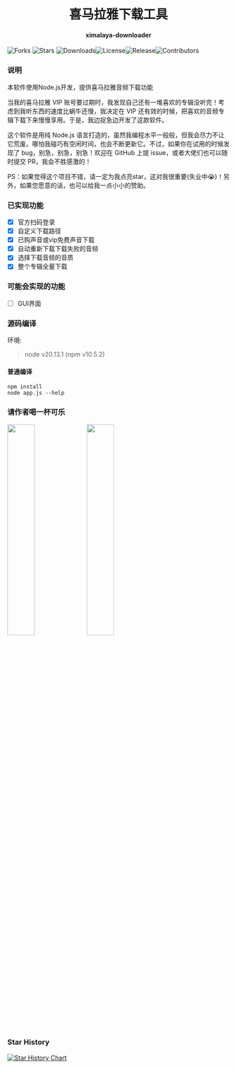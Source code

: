 <h1 align="center">喜马拉雅下载工具</h1>
<h4 align="center">ximalaya-downloader</h4>

![Forks](https://img.shields.io/github/forks/844704781/ximalaya_downloader.svg?style=social) ![Stars](https://img.shields.io/github/stars/844704781/ximalaya_downloader.svg?style=social) ![Downloads](https://img.shields.io/github/downloads/844704781/ximalaya_downloader/total.svg)![License](https://img.shields.io/github/license/844704781/ximalaya_downloader.svg)![Release](https://img.shields.io/github/v/release/844704781/ximalaya_downloader.svg)![Contributors](https://img.shields.io/github/contributors/844704781/ximalaya_downloader.svg)






### 说明
本软件使用Node.js开发，提供喜马拉雅音频下载功能

当我的喜马拉雅 VIP 账号要过期时，我发现自己还有一堆喜欢的专辑没听完！考虑到我听东西的速度比蜗牛还慢，我决定在 VIP 还有效的时候，把喜欢的音频专辑下载下来慢慢享用。于是，我边捉急边开发了这款软件。

这个软件是用纯 Node.js 语言打造的，虽然我编程水平一般般，但我会尽力不让它荒废。哪怕我碰巧有空闲时间，也会不断更新它。不过，如果你在试用的时候发现了 bug，别急，别急，别急！欢迎在 GitHub 上提 issue，或者大佬们也可以随时提交 PR，我会不胜感激的！

PS：如果觉得这个项目不错，请一定为我点亮star，这对我很重要(失业中😭)！另外，如果您愿意的话，也可以给我一点小小的赞助。



### 已实现功能

- [x] 官方扫码登录
- [x] 自定义下载路径
- [x] 已购声音或vip免费声音下载
- [x] 自动重新下载下载失败的音频
- [x] 选择下载音频的音质
- [x] 整个专辑全量下载

### 可能会实现的功能

- [ ] GUI界面



### 源码编译

环境:

> node v20.13.1 (npm v10.5.2)

#### 普通编译

```shell
npm install 
node app.js --help
```







### 请作者喝一杯可乐

<p float="left">
  <img src="http://qiniu.cospapa.cn/2071715937483_.pic.jpg" width="35%" />
  <img src="http://qiniu.cospapa.cn/2081715937598_.pic.jpg" width="35%" />
</p>


### Star History

[![Star History Chart](https://api.star-history.com/svg?repos=844704781/ximalaya_downloader&type=Date)](https://star-history.com/#844704781/ximalaya_downloader&Date)
